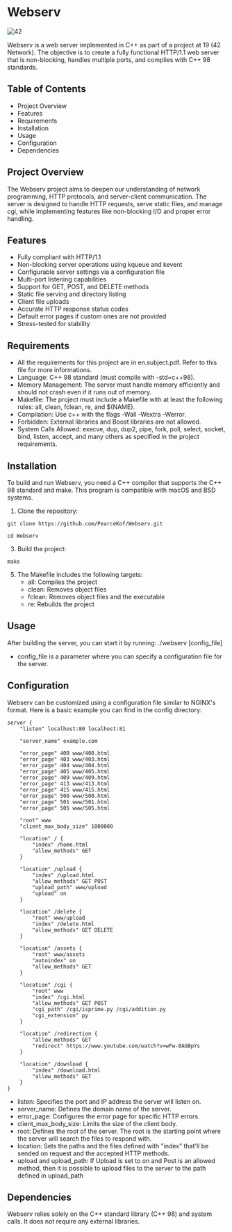 # Webserv
![42](https://img.shields.io/badge/School-42-black?style=flat-square&logo=42)

Webserv is a web server implemented in C++ as part of a project at 19 (42 Network). The objective is to create a fully functional HTTP/1.1 web server that is non-blocking, handles multiple ports, and complies with C++ 98 standards.

## Table of Contents

- Project Overview
- Features
- Requirements
- Installation
- Usage
- Configuration
- Dependencies

## Project Overview

The Webserv project aims to deepen our understanding of network programming, HTTP protocols, and server-client communication. The server is designed to handle HTTP requests, serve static files, and manage cgi, while implementing features like non-blocking I/O and proper error handling.

## Features

- Fully compliant with HTTP/1.1
- Non-blocking server operations using kqueue and kevent
- Configurable server settings via a configuration file
- Multi-port listening capabilities
- Support for GET, POST, and DELETE methods
- Static file serving and directory listing
- Client file uploads
- Accurate HTTP response status codes
- Default error pages if custom ones are not provided
- Stress-tested for stability

## Requirements

- All the requirements for this project are in en.subject.pdf. Refer to this file for more informations.
- Language: C++ 98 standard (must compile with -std=c++98).
- Memory Management: The server must handle memory efficiently and should not crash even if it runs out of memory.
- Makefile: The project must include a Makefile with at least the following rules: all, clean, fclean, re, and $(NAME).
- Compilation: Use c++ with the flags -Wall -Wextra -Werror.
- Forbidden: External libraries and Boost libraries are not allowed.
- System Calls Allowed: execve, dup, dup2, pipe, fork, poll, select, socket, bind, listen, accept, and many others as specified in the project requirements.

## Installation

To build and run Webserv, you need a C++ compiler that supports the C++ 98 standard and make. This program is compatible with macOS and BSD systems.

1. Clone the repository:

```
git clone https://github.com/PearceKof/Webserv.git
```
```
cd Webserv
```

3. Build the project:
```
make
```

5. The Makefile includes the following targets:
   - all: Compiles the project
   - clean: Removes object files
   - fclean: Removes object files and the executable
   - re: Rebuilds the project

## Usage

After building the server, you can start it by running:
./webserv [config_file]

- config_file is a parameter where you can specify a configuration file for the server.

## Configuration

Webserv can be customized using a configuration file similar to NGINX's format. Here is a basic example you can find in the config directory:

	server {
		"listen" localhost:80 localhost:81
	
		"server_name" example.com
	
		"error_page" 400 www/400.html
		"error_page" 403 www/403.html
		"error_page" 404 www/404.html
		"error_page" 405 www/405.html
		"error_page" 409 www/409.html
		"error_page" 413 www/413.html
		"error_page" 415 www/415.html
		"error_page" 500 www/500.html
		"error_page" 501 www/501.html
		"error_page" 505 www/505.html
	
		"root" www
		"client_max_body_size" 1000000
	
		"location" / {
			"index" /home.html
			"allow_methods" GET
		}
	
		"location" /upload {
			"index" /upload.html
			"allow_methods" GET POST
			"upload_path" www/upload
			"upload" on
		}
	
		"location" /delete {
			"root" www/upload
			"index" /delete.html
			"allow_methods" GET DELETE
		}
	
		"location" /assets {
			"root" www/assets
			"autoindex" on
			"allow_methods" GET
		}
	
		"location" /cgi {
			"root" www
			"index" /cgi.html
			"allow_methods" GET POST
			"cgi_path" /cgi/isprime.py /cgi/addition.py
			"cgi_extension" py
		}
	
		"location" /redirection {
			"allow_methods" GET
			"redirect" https://www.youtube.com/watch?v=wFw-8AGBpYs
		}
	
		"location" /download {
			"index" /download.html
			"allow_methods" GET
		}
	}


- listen: Specifies the port and IP address the server will listen on.
- server_name: Defines the domain name of the server.
- error_page: Configures the error page for specific HTTP errors.
- client_max_body_size: Limits the size of the client body.
- root: Defines the root of the server. The root is the starting point where the server will search the files to respond with.
- location: Sets the paths and the files defined with "index" that'll be sended on request and the accepted HTTP methods.
- upload and upload_path: If Upload is set to on and Post is an allowed method, then it is possible to upload files to the server to the path defined in upload_path

## Dependencies

Webserv relies solely on the C++ standard library (C++ 98) and system calls. It does not require any external libraries.
